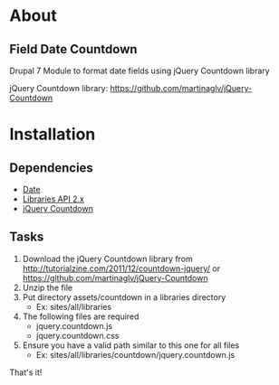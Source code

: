 About
=====

Field Date Countdown
--------------------

Drupal 7 Module to format date fields using jQuery Countdown library

jQuery Countdown library: https://github.com/martinaglv/jQuery-Countdown


Installation
============

Dependencies
------------

- [Date](https://www.drupal.org/project/date)
- [Libraries API 2.x](http://drupal.org/project/libraries)
- [jQuery Countdown](http://tutorialzine.com/2011/12/countdown-jquery/)


Tasks
-----

1. Download the jQuery Countdown library from http://tutorialzine.com/2011/12/countdown-jquery/ or https://github.com/martinaglv/jQuery-Countdown
2. Unzip the file
3. Put directory assets/countdown in a libraries directory
    - Ex: sites/all/libraries
5. The following files are required
    - jquery.countdown.js
    - jquery.countdown.css
5. Ensure you have a valid path similar to this one for all files
    - Ex: sites/all/libraries/countdown/jquery.countdown.js

That's it!
